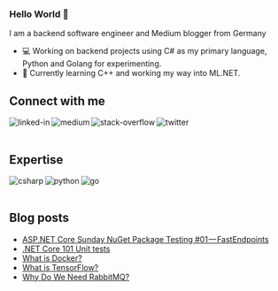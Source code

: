 ### Hello World 👋
I am a backend software engineer and Medium blogger from Germany
- 💻 Working on backend projects using C# as my primary language, Python and Golang for experimenting.
- 📗 Currently learning C++ and working my way into ML.NET.



## Connect with me
[<img align="left" alt="linked-in" src="https://img.shields.io/badge/linkedin-%230077B5.svg?&style=for-the-badge&logo=linkedin&logoColor=white" />](https://www.linkedin.com/in/justin-m%C3%BCnch-0b1087133/)
[<img align="left" alt="medium" src="https://img.shields.io/badge/medium-%2312100E.svg?&style=for-the-badge&logo=medium&logoColor=white" />](https://medium.com/@justin.muench)
[<img align="left" alt="stack-overflow" src="https://img.shields.io/badge/stack%20overflow-FE7A16?logo=stack-overflow&logoColor=white&style=for-the-badge" />](https://stackoverflow.com/users/13893980/thecodentist)
[<img align="left" alt="twitter" src="https://img.shields.io/badge/twitter-%231DA1F2.svg?&style=for-the-badge&logo=twitter&logoColor=white" />](https://twitter.com/muench_justin)

<br><br>
## Expertise
<img align="left" alt="csharp" src="https://img.shields.io/badge/csharp-%2320232a.svg?&style=for-the-badge&logo=csharp&logoColor=darkorchid" />
<img align="left" alt="python" src="https://img.shields.io/badge/python-steelblue.svg?&style=for-the-badge&logo=python&logoColor=sandybrown" />
<img align="left" alt="go" src="https://img.shields.io/badge/golang-mediumturquoise?logo=go&logoColor=white&style=for-the-badge" />
<br><br>

## Blog posts
<!-- BLOG-POST-LIST:START -->
- [ASP.NET Core Sunday NuGet Package Testing #01 — FastEndpoints](https://medium.com/@justin.muench/asp-net-core-sunday-nuget-package-testing-01-fastendpoints-e7229b323183?source=rss-feb470108eb8------2)
- [.NET Core 101 Unit tests](https://betterprogramming.pub/net-core-101-unit-tests-23daff2d5281?source=rss-feb470108eb8------2)
- [What is Docker?](https://medium.com/codex/what-is-docker-d903b1765c60?source=rss-feb470108eb8------2)
- [What is TensorFlow?](https://medium.com/@justin.muench/what-is-tensorflow-1b44b84058f1?source=rss-feb470108eb8------2)
- [Why Do We Need RabbitMQ?](https://betterprogramming.pub/why-do-we-need-rabbitmq-f9f1d99c074c?source=rss-feb470108eb8------2)
<!-- BLOG-POST-LIST:END -->
